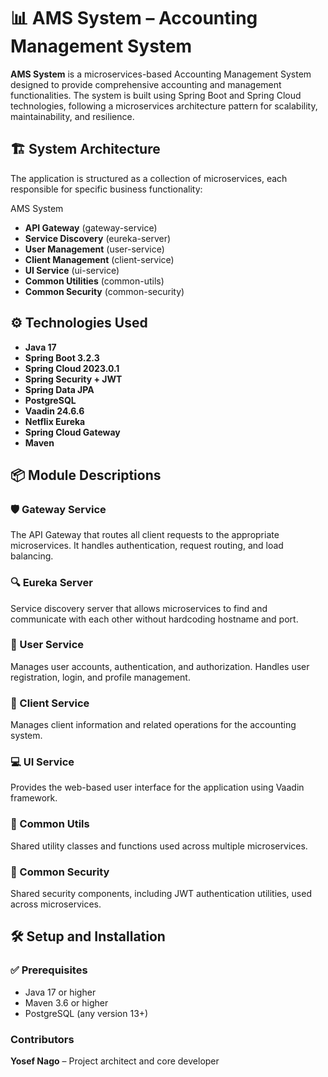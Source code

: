 # 📊 AMS System – Accounting Management System

**AMS System** is a microservices-based Accounting Management System designed to provide comprehensive accounting and management functionalities. The system is built using Spring Boot and Spring Cloud technologies, following a microservices architecture pattern for scalability, maintainability, and resilience.

## 🏗️ System Architecture
The application is structured as a collection of microservices, each responsible for specific business functionality:

AMS System
- **API Gateway** (gateway-service)
- **Service Discovery** (eureka-server)
- **User Management** (user-service)
- **Client Management** (client-service)
- **UI Service** (ui-service)
- **Common Utilities** (common-utils)
- **Common Security** (common-security)

## ⚙️ Technologies Used
- **Java 17**
- **Spring Boot 3.2.3**
- **Spring Cloud 2023.0.1**
- **Spring Security + JWT**
- **Spring Data JPA**
- **PostgreSQL**
- **Vaadin 24.6.6**
- **Netflix Eureka**
- **Spring Cloud Gateway**
- **Maven**
  
## 📦 Module Descriptions

### 🛡️ Gateway Service
The API Gateway that routes all client requests to the appropriate microservices. It handles authentication, request routing, and load balancing.

### 🔍 Eureka Server
Service discovery server that allows microservices to find and communicate with each other without hardcoding hostname and port.

### 👤 User Service
Manages user accounts, authentication, and authorization. Handles user registration, login, and profile management.

### 👥 Client Service
Manages client information and related operations for the accounting system.

### 💻 UI Service
Provides the web-based user interface for the application using Vaadin framework.

### 🧰 Common Utils
Shared utility classes and functions used across multiple microservices.

### 🔐 Common Security
Shared security components, including JWT authentication utilities, used across microservices.

## 🛠️ Setup and Installation

### ✅ Prerequisites

- Java 17 or higher
- Maven 3.6 or higher
- PostgreSQL (any version 13+)


### Contributors
**Yosef Nago** – Project architect and core developer


